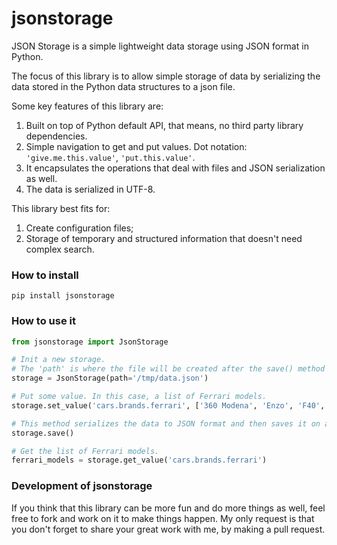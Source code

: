 # jsonstorage

JSON Storage is a simple lightweight data storage using JSON format in Python.

The focus of this library is to allow simple storage of data by serializing the data stored in the Python data structures to a json file.

Some key features of this library are:

1. Built on top of Python default API, that means, no third party library dependencies.
2. Simple navigation to get and put values. Dot notation: `'give.me.this.value'`, `'put.this.value'`.
3. It encapsulates the operations that deal with files and JSON serialization as well.
4. The data is serialized in UTF-8.

This library best fits for:

1. Create configuration files;
2. Storage of temporary and structured information that doesn't need complex search.

### How to install

`pip install jsonstorage`

### How to use it

```python
from jsonstorage import JsonStorage

# Init a new storage.
# The 'path' is where the file will be created after the save() method is called.
storage = JsonStorage(path='/tmp/data.json')

# Put some value. In this case, a list of Ferrari models.
storage.set_value('cars.brands.ferrari', ['360 Modena', 'Enzo', 'F40', 'F50'])

# This method serializes the data to JSON format and then saves it on a file in the given path, chosen when JsonStorage was initiated.
storage.save()

# Get the list of Ferrari models.
ferrari_models = storage.get_value('cars.brands.ferrari')
```
### Development of jsonstorage

If you think that this library can be more fun and do more things as well, feel free to fork and work on it to make things happen. My only request is that you don't forget to share your great work with me, by making a pull request.
